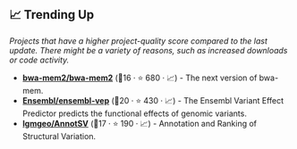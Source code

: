 ## 📈 Trending Up

_Projects that have a higher project-quality score compared to the last update. There might be a variety of reasons, such as increased downloads or code activity._

- <b><a href="https://github.com/bwa-mem2/bwa-mem2">bwa-mem2/bwa-mem2</a></b> (🥉16 ·  ⭐ 680 · 📈) - The next version of bwa-mem.
- <b><a href="https://github.com/Ensembl/ensembl-vep">Ensembl/ensembl-vep</a></b> (🥇20 ·  ⭐ 430 · 📈) - The Ensembl Variant Effect Predictor predicts the functional effects of genomic variants.
- <b><a href="https://github.com/lgmgeo/AnnotSV">lgmgeo/AnnotSV</a></b> (🥈17 ·  ⭐ 190 · 📈) - Annotation and Ranking of Structural Variation.

